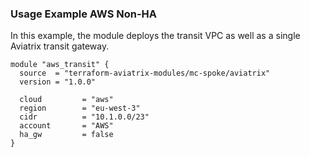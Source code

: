 ### Usage Example AWS Non-HA

In this example, the module deploys the transit VPC as well as a single Aviatrix transit gateway.

```
module "aws_transit" {
  source  = "terraform-aviatrix-modules/mc-spoke/aviatrix"
  version = "1.0.0"

  cloud         = "aws"
  region        = "eu-west-3"
  cidr          = "10.1.0.0/23"
  account       = "AWS"
  ha_gw         = false
}
```